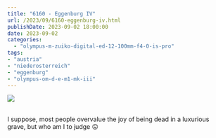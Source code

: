 ```yaml
---
title: "6160 - Eggenburg IV"
url: /2023/09/6160-eggenburg-iv.html
publishDate: 2023-09-02 18:00:00
date: 2023-09-02
categories:
  - "olympus-m-zuiko-digital-ed-12-100mm-f4-0-is-pro"
tags:
- "austria"
- "niederosterreich"
- "eggenburg"
- "olympus-om-d-e-m1-mk-iii"
---
```

<div class="container">
<div class="center"><a target="_blank" href="https://d25zfm9zpd7gm5.cloudfront.net/1200x1200/2020/20200517_110019_lr.jpg"><img class="webfeedsFeaturedVisual" src="https://d25zfm9zpd7gm5.cloudfront.net/0600x0600/2020/20200517_110019_lr.jpg" /></a></div>
</div>
<br />

I suppose, most people overvalue the joy of being dead in a
luxurious grave, but who am I to judge :stuck_out_tongue:
